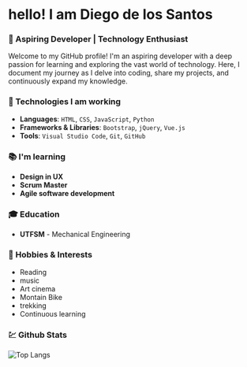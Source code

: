 # hello! I am Diego de los Santos

### 🚀 Aspiring Developer | Technology Enthusiast

Welcome to my GitHub profile! I'm an aspiring developer with a deep passion for learning and exploring the vast world of technology. Here, I document my journey as I delve into coding, share my projects, and continuously expand my knowledge.

### 🌟 Technologies I am working

- **Languages​​**: `HTML`, `CSS`, `JavaScript`, `Python`
- **Frameworks & Libraries**: `Bootstrap`, `jQuery`, `Vue.js`
- **Tools**: `Visual Studio Code`, `Git`, `GitHub`

### 📚 I'm learning

- **Design in UX**
- **Scrum Master**
- **Agile software development**

### 🎓 Education

- **UTFSM** - Mechanical Engineering

### 🎨 Hobbies & Interests

- Reading
- music
- Art cinema
- Montain Bike
- trekking
- Continuous learning

### :chart: Github Stats

![Top Langs](https://github-readme-stats.vercel.app/api/top-langs/?username=DiegodelosV&hide_progress=true&theme=dark)
